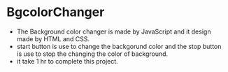 # BgcolorChanger
- The Background color changer is made by JavaScript and it design made by HTML and CSS.
- start button is use to change the backgorund color and the stop button is use to stop the changing the color of background.
- it take 1 hr to complete this project.
